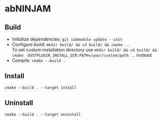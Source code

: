 # abNINJAM

## Build
- Initialize dependencies:
`git submodule update --init`
- Configure build:
`mkdir build/ && cd build/ && cmake ..`  
To set custom installation directory use `mkdir build/ && cd build/ && cmake -DVSTPLUGIN_INSTALL_DIR:PATH=/your/custom/path ..` instead
- Compile:
`cmake --build .`

## Install
`cmake --build . --target install`

## Uninstall
`cmake --build . --target uninstall`

